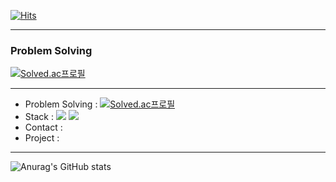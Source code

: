 [![Hits](https://hits.seeyoufarm.com/api/count/incr/badge.svg?url=https%3A%2F%2Fgithub.com%2F2taezeat&count_bg=%2379C83D&title_bg=%23555555&icon=&icon_color=%23E7E7E7&title=hits&edge_flat=false)](https://hits.seeyoufarm.com)               

---

### Problem Solving
[![Solved.ac프로필](http://mazassumnida.wtf/api/mini/generate_badge?boj=2tae)](https://solved.ac/2tae)


---
- Problem Solving : [![Solved.ac프로필](http://mazassumnida.wtf/api/mini/generate_badge?boj=2tae)](https://solved.ac/2tae)
- Stack : <img src="https://img.shields.io/badge/Android-00000?style=flat-square&logo=Android&logoColor=black"/> <img src="https://img.shields.io/badge/Kotlin-000000?style=flat-square&logo=Kotlin"/>
- Contact : 
- Project : 


---
![Anurag's GitHub stats](https://github-readme-stats.vercel.app/api?username=2taezeat&show_icons=true&theme=dark)
